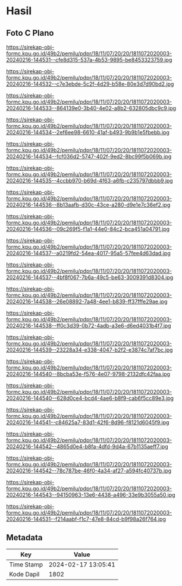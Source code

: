 # Hasil

## Foto C Plano

https://sirekap-obj-formc.kpu.go.id/49b2/pemilu/pdpr/18/11/07/20/20/1811072020003-20240216-144531--cfe8d315-537a-4b53-9895-be8453323759.jpg

https://sirekap-obj-formc.kpu.go.id/49b2/pemilu/pdpr/18/11/07/20/20/1811072020003-20240216-144532--c7e3ebde-5c2f-4d29-b58e-80e3d7d90bd2.jpg

https://sirekap-obj-formc.kpu.go.id/49b2/pemilu/pdpr/18/11/07/20/20/1811072020003-20240216-144533--864139e0-3b40-4e02-a8b2-632805dbc9c9.jpg

https://sirekap-obj-formc.kpu.go.id/49b2/pemilu/pdpr/18/11/07/20/20/1811072020003-20240216-144534--2ef6ee98-6610-41af-b493-9b9b1e5fbebb.jpg

https://sirekap-obj-formc.kpu.go.id/49b2/pemilu/pdpr/18/11/07/20/20/1811072020003-20240216-144534--fcf036d2-5747-402f-9ed2-8bc99f5b069b.jpg

https://sirekap-obj-formc.kpu.go.id/49b2/pemilu/pdpr/18/11/07/20/20/1811072020003-20240216-144535--4ccbb970-b69d-4f63-a6fb-c235797dbbb9.jpg

https://sirekap-obj-formc.kpu.go.id/49b2/pemilu/pdpr/18/11/07/20/20/1811072020003-20240216-144536--8b13aafb-d30c-43ce-a280-d9e1e7c36ef2.jpg

https://sirekap-obj-formc.kpu.go.id/49b2/pemilu/pdpr/18/11/07/20/20/1811072020003-20240216-144536--09c269f5-f1a1-44e0-84c2-bca451a04791.jpg

https://sirekap-obj-formc.kpu.go.id/49b2/pemilu/pdpr/18/11/07/20/20/1811072020003-20240216-144537--a0219fd2-54ea-4017-95a5-57fee4d63dad.jpg

https://sirekap-obj-formc.kpu.go.id/49b2/pemilu/pdpr/18/11/07/20/20/1811072020003-20240216-144537--4bf8f067-7b6a-49c5-be63-3009391d8304.jpg

https://sirekap-obj-formc.kpu.go.id/49b2/pemilu/pdpr/18/11/07/20/20/1811072020003-20240216-144538--26e08892-7a48-4ee1-b839-ff37fffe29ae.jpg

https://sirekap-obj-formc.kpu.go.id/49b2/pemilu/pdpr/18/11/07/20/20/1811072020003-20240216-144538--ff0c3d39-0b72-4adb-a3e6-d6ed4031b4f7.jpg

https://sirekap-obj-formc.kpu.go.id/49b2/pemilu/pdpr/18/11/07/20/20/1811072020003-20240216-144539--23228a34-e338-4047-b2f2-e3874c7af7bc.jpg

https://sirekap-obj-formc.kpu.go.id/49b2/pemilu/pdpr/18/11/07/20/20/1811072020003-20240216-144540--8bcba53e-f576-4e07-9798-2132dfc42faa.jpg

https://sirekap-obj-formc.kpu.go.id/49b2/pemilu/pdpr/18/11/07/20/20/1811072020003-20240216-144540--628d0ce4-bcd4-4ae6-b8f9-cab6f5cc89e3.jpg

https://sirekap-obj-formc.kpu.go.id/49b2/pemilu/pdpr/18/11/07/20/20/1811072020003-20240216-144541--c84625a7-83d1-42f6-8d96-f8121d6045f9.jpg

https://sirekap-obj-formc.kpu.go.id/49b2/pemilu/pdpr/18/11/07/20/20/1811072020003-20240216-144542--4865d0e4-b8fa-4dfd-9d4a-67b1135aeff7.jpg

https://sirekap-obj-formc.kpu.go.id/49b2/pemilu/pdpr/18/11/07/20/20/1811072020003-20240216-144542--78c787be-46f0-4a34-af27-a594fc40737b.jpg

https://sirekap-obj-formc.kpu.go.id/49b2/pemilu/pdpr/18/11/07/20/20/1811072020003-20240216-144543--94150963-13e6-4438-a496-33e9b3055a50.jpg

https://sirekap-obj-formc.kpu.go.id/49b2/pemilu/pdpr/18/11/07/20/20/1811072020003-20240216-144531--f214aabf-f1c7-47e8-84cd-b9f98a26f764.jpg


## Metadata

| Key        | Value               |
| ---------- | ------------------- |
| Time Stamp | 2024-02-17 13:05:41 |
| Kode Dapil | 1802                |



